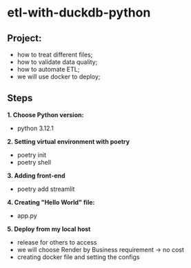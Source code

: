 # etl-with-duckdb-python

## Project:

- how to treat different files;
- how to validate data quality;
- how to automate ETL;
- we will use docker to deploy;


## Steps
**1. Choose Python version:**
- python 3.12.1

**2. Setting virtual environment with poetry**
- poetry init
- poetry shell

**3. Adding front-end**
- poetry add streamlit

**4. Creating "Hello World" file:**
- app.py

**5. Deploy from my local host**
- release for others to access
- we will choose Render by Business requirement -> no cost
- creating docker file and setting the configs